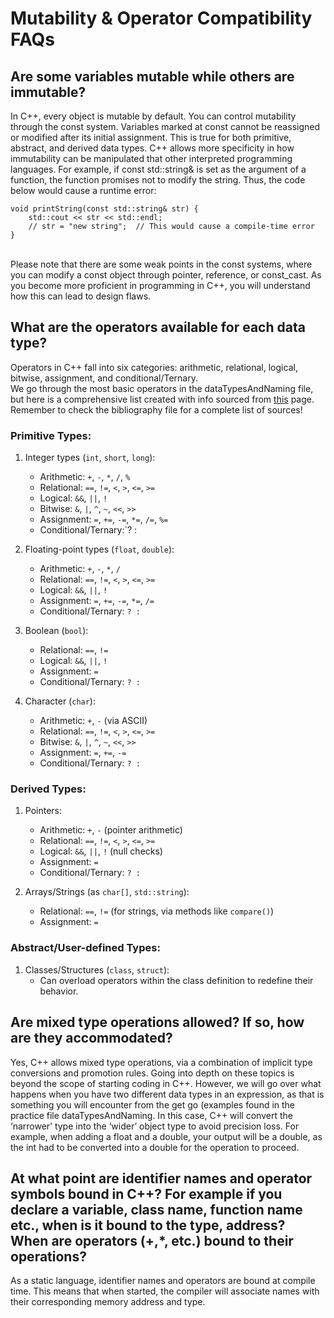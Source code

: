 # Mutability & Operator Compatibility FAQs

## Are some variables mutable while others are immutable? 
In C++, every object is mutable by default. You can control mutability through the const system. Variables marked at const cannot be reassigned or modified after its initial assignment. This is true for both primitive, abstract, and derived data types. C++ allows more specificity in how immutability can be manipulated that other interpreted programming languages. For example, if const std::string& is set as the argument of a function, the function promises not to modify the string. Thus, the code below would cause a runtime error:
<br>
```
void printString(const std::string& str) {
    std::cout << str << std::endl;
    // str = "new string";  // This would cause a compile-time error
}
```
<br>
Please note that there are some weak points in the const systems, where you can modify a const object through pointer, reference, or const_cast. As you become more proficient in programming in C++, you will understand how this can lead to design flaws.

## What are the operators available for each data type?
Operators in C++ fall into six categories: arithmetic, relational, logical, bitwise, assignment, and conditional/Ternary. 
<br>
We go through the most basic operators in the dataTypesAndNaming file, but here is a comprehensive list created with info sourced from [this](https://www.geeksforgeeks.org/operators-in-cpp/) page. Remember to check the bibliography file for a complete list of sources!

### Primitive Types:
1. Integer types (`int`, `short`, `long`):
   - Arithmetic: `+`, `-`, `*`, `/`, `%`
   - Relational: `==`, `!=`, `<`, `>`, `<=`, `>=`
   - Logical: `&&`, `||`, `!`
   - Bitwise:  `&`, `|`, `^`, `~`, `<<`, `>>`
   - Assignment: `=`, `+=`, `-=`, `*=`, `/=`, `%=`
   - Conditional/Ternary:`? :

2. Floating-point types (`float`, `double`):
   - Arithmetic: `+`, `-`, `*`, `/`
   - Relational: `==`, `!=`, `<`, `>`, `<=`, `>=`
   - Logical: `&&`, `||`, `!`
   - Assignment: `=`, `+=`, `-=`, `*=`, `/=`
   - Conditional/Ternary: `? :`

3. Boolean (`bool`):
   - Relational: `==`, `!=`
   - Logical: `&&`, `||`, `!`
   - Assignment: `=`
   - Conditional/Ternary: `? :`

4. Character (`char`):
   - Arithmetic: `+`, `-` (via ASCII)
   - Relational: `==`, `!=`, `<`, `>`, `<=`, `>=`
   - Bitwise: `&`, `|`, `^`, `~`, `<<`, `>>`
   - Assignment: `=`, `+=`, `-=`
   - Conditional/Ternary: `? :`

### Derived Types:
1. Pointers:
   - Arithmetic: `+`, `-` (pointer arithmetic)
   - Relational: `==`, `!=`, `<`, `>`, `<=`, `>=`
   - Logical: `&&`, `||`, `!` (null checks)
   - Assignment: `=`
   - Conditional/Ternary: `? :`

2. Arrays/Strings (as `char[]`, `std::string`):
   - Relational: `==`, `!=` (for strings, via methods like `compare()`)
   - Assignment: `=`

### Abstract/User-defined Types:
1. Classes/Structures (`class`, `struct`):
   - Can overload operators within the class definition to redefine their behavior. 

## Are mixed type operations allowed? If so, how are they accommodated?
Yes, C++ allows mixed type operations, via a combination of implicit type conversions and promotion rules. Going into depth on these topics is beyond the scope of starting coding in C++. However, we will go over what happens when you have two different data types in an expression, as that is something you will encounter from the get go (examples found in the practice file dataTypesAndNaming. In this case, C++ will convert the ‘narrower’ type into the ‘wider’ object type to avoid precision loss. For example, when adding a float and a double, your output will be a double, as the int had to be converted into a double for the operation to proceed.


## At what point are identifier names and operator symbols bound in C++? For example if you declare a variable, class name, function name etc., when is it bound to the type, address? When are operators (+,*, etc.) bound to their operations?
As a static language, identifier names and operators are bound at compile time. This means that when started, the compiler will associate names with their corresponding memory address and type.
